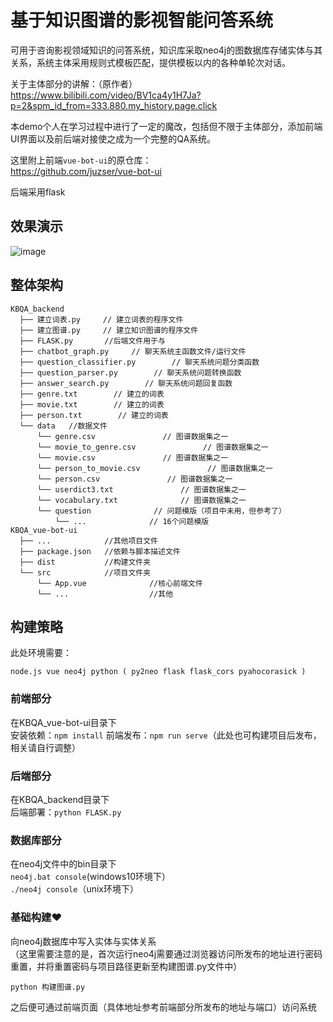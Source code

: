 # 基于知识图谱的影视智能问答系统
  可用于咨询影视领域知识的问答系统，知识库采取neo4j的图数据库存储实体与其关系，系统主体采用规则式模板匹配，提供模板以内的各种单轮次对话。
  
  关于主体部分的讲解：（原作者）  
  https://www.bilibili.com/video/BV1ca4y1H7Ja?p=2&spm_id_from=333.880.my_history.page.click  
  
  本demo个人在学习过程中进行了一定的魔改，包括但不限于主体部分，添加前端UI界面以及前后端对接使之成为一个完整的QA系统。  
  
  这里附上前端```vue-bot-ui```的原仓库：  
  https://github.com/juzser/vue-bot-ui  
  
  后端采用flask
  
## 效果演示
  ![image](https://github.com/Pineapple274/-/edit/main/KBQA.gif)
## 整体架构
```
KBQA_backend
  ├── 建立词表.py     // 建立词表的程序文件
  ├── 建立图谱.py     // 建立知识图谱的程序文件
  ├── FLASK.py       //后端文件用于与
  ├── chatbot_graph.py     // 聊天系统主函数文件/运行文件
  ├── question_classifier.py        // 聊天系统问题分类函数 
  ├── question_parser.py        // 聊天系统问题转换函数 
  ├── answer_search.py        // 聊天系统问题回复函数
  ├── genre.txt        // 建立的词表 
  ├── movie.txt        // 建立的词表  
  ├── person.txt        // 建立的词表  
  └── data   //数据文件
      └── genre.csv               // 图谱数据集之一
      └── movie_to_genre.csv               // 图谱数据集之一
      └── movie.csv               // 图谱数据集之一
      └── person_to_movie.csv               // 图谱数据集之一
      └── person.csv               // 图谱数据集之一
      └── userdict3.txt               // 图谱数据集之一
      └── vocabulary.txt              // 图谱数据集之一
      └── question              // 问题模版（项目中未用，但参考了）
          └── ...              // 16个问题模版
KBQA_vue-bot-ui
  ├── ...            //其他项目文件
  ├── package.json   //依赖与脚本描述文件
  ├── dist           //构建文件夹
  └── src            //项目文件夹
      └── App.vue              //核心前端文件
      └── ...                  //其他
```

## 构建策略
  此处环境需要：
  ```
  node.js vue neo4j python ( py2neo flask flask_cors pyahocorasick )
  ```
  
### 前端部分
  在KBQA_vue-bot-ui目录下  
  安装依赖：```npm install```
  前端发布：```npm run serve```（此处也可构建项目后发布，相关请自行调整）
  
### 后端部分
  在KBQA_backend目录下    
  后端部署：```python FLASK.py```
  
### 数据库部分
  在neo4j文件中的bin目录下  
  ```neo4j.bat console```(windows10环境下）  
  ```./neo4j console```（unix环境下）  
  
### 基础构建❤️
  向neo4j数据库中写入实体与实体关系    
  （这里需要注意的是，首次运行neo4j需要通过浏览器访问所发布的地址进行密码重置，并将重置密码与项目路径更新至构建图谱.py文件中）  
  
  ```python 构建图谱.py```
  
  之后便可通过前端页面（具体地址参考前端部分所发布的地址与端口）访问系统  
  
  
  

